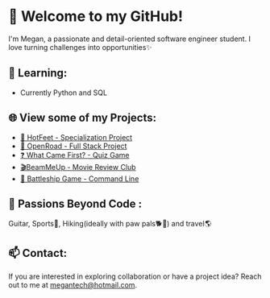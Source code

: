 # 🚀 Welcome to my GitHub!

I'm Megan, a passionate and detail-oriented software engineer student. I love turning challenges into opportunities✨

## 🍑 Learning: 

- Currently Python and SQL
  
## 🌐 View some of my Projects:

- [👟 HotFeet - Specialization Project](https://github.com/Megwana/backend-hf)
- [🚗 OpenRoad - Full Stack Project](https://github.com/Megwana/open_road)
- [❓ What Came First? - Quiz Game](https://github.com/Megwana/whatcamefirst)
- [🎬BeamMeUp - Movie Review Club](https://github.com/Megwana/beammeup)
- [🚢 Battleship Game - Command Line](https://github.com/Megwana/battleship01)

## 🌈 Passions Beyond Code :

Guitar, Sports🎾, Hiking(ideally with paw pals🐕🐾) and travel🌎

## 📫 Contact:

If you are interested in exploring collaboration or have a project idea? Reach out to me at [megantech@hotmail.com](mailto:megantech@hotmail.com).
